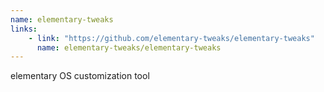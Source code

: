```yaml
---
name: elementary-tweaks
links: 
    - link: "https://github.com/elementary-tweaks/elementary-tweaks"
      name: elementary-tweaks/elementary-tweaks
---
```

<p>elementary OS customization tool</p>